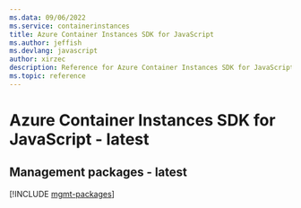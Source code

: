 ```yaml
---
ms.data: 09/06/2022
ms.service: containerinstances
title: Azure Container Instances SDK for JavaScript
ms.author: jeffish
ms.devlang: javascript
author: xirzec
description: Reference for Azure Container Instances SDK for JavaScript
ms.topic: reference
---
```

# Azure Container Instances SDK for JavaScript - latest

## Management packages - latest
[!INCLUDE [mgmt-packages](container-instances-mgmt-index.md)]